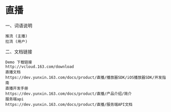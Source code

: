 # 直播
一、词语说明
    
    推流 (主播)
    拉流 (用户)
   
二、文档链接
    
    Demo 下载链接
    http://vcloud.163.com/download
    直播文档
    https://dev.yunxin.163.com/docs/product/直播/播放器SDK/iOS播放器SDK/开发指南
    直播开发手册
    https://dev.yunxin.163.com/docs/product/直播/产品介绍/简介    
    服务端api
    https://dev.yunxin.163.com/docs/product/直播/服务端API文档
    
    
    

